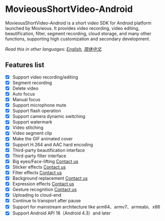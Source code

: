 # MovieousShortVideo-Android

MovieousShortVideo-Android is a short video SDK for Android platform launched by Movieous. It provides video recording, video editing, beautification, filter, segment recording, cloud storage, and many other functions, supporting high customization and secondary development.

*Read this in other languages: [English](README.md), [简体中文](README.zh-cn.md).*

## Features list

- [x] Support video recording/editing
- [x] Segment recording
- [x] Delete video
- [x] Auto focus
- [x] Manual focus
- [x] Support microphone mute
- [x] Support flash operation
- [x] Support camera dynamic switching
- [x] Support watermark
- [x] Video stitching
- [x] Video segment clip
- [x] Make the GIF animated cover
- [x] Support H.264 and AAC hard encoding
- [x] Third-party beautification interface
- [x] Third-party filter interface
- [x] Big eyes/Face-lifting  [Contact us](mailto:sales@movieous.com)
- [x] Sticker effects  [Contact us](mailto:sales@movieous.com)
- [x] Filter effects   [Contact us](mailto:sales@movieous.com)
- [x] Background replacement  [Contact us](mailto:sales@movieous.com)
- [x] Expression effects  [Contact us](mailto:sales@movieous.com)
- [x] Gesture recognition  [Contact us](mailto:sales@movieous.com)
- [x] Uploading to cloud-end
- [x] Continue to transport after pause
- [x] Support for mainstream architecture like arm64、armv7、armeabi、x86
- [x] Support Android API 18（Android 4.3）and later
